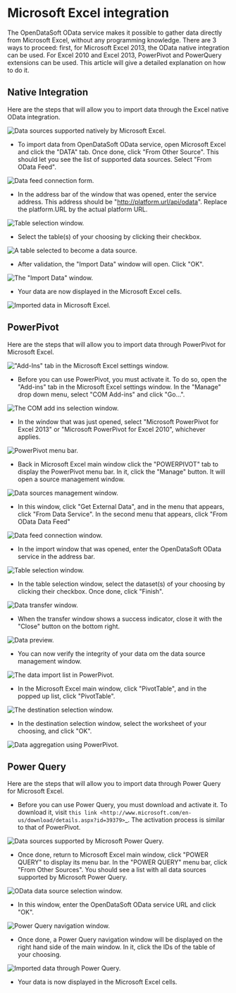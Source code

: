 # Microsoft Excel integration

The OpenDataSoft OData service makes it possible to gather data directly from Microsoft Excel, without any programming
knowledge. There are 3 ways to proceed: first, for Microsoft Excel 2013, the OData native integration can be used. For
Excel 2010 and Excel 2013, PowerPivot and PowerQuery extensions can be used. This article will give a detailed
explanation on how to do it.

## Native Integration

Here are the steps that will allow you to import data through the Excel native OData integration.

![Data sources supported natively by Microsoft Excel.](odata/data1.png)

* To import data from OpenDataSoft OData service, open Microsoft Excel and click the "DATA" tab. Once done, click
  "From Other Source". This should let you see the list of supported data sources. Select "From OData Feed".

![Data feed connection form.](odata/data2.png)

* In the address bar of the window that was opened, enter the service address. This address should be
  "http://platform.url/api/odata". Replace the platform.URL by the actual platform URL.

![Table selection window.](odata/data3.png)

* Select the table(s) of your choosing by clicking their checkbox.

![A table selected to become a data source.](odata/data4.png)

* After validation, the "Import Data" window will open. Click "OK".

![The "Import Data" window.](odata/data5.png)

* Your data are now displayed in the Microsoft Excel cells.

![Imported data in Microsoft Excel.](odata/data6.png)

## PowerPivot

Here are the steps that will allow you to import data through PowerPivot for Microsoft Excel.

!["Add-Ins" tab in the Microsoft Excel settings window.](odata/ppivot1.png)


* Before you can use PowerPivot, you must activate it. To do so, open the "Add-ins" tab in the Microsoft Excel settings
  window. In the "Manage" drop down menu, select "COM Add-ins" and click "Go...".

![The COM add ins selection window.](odata/ppivot2.png)


* In the window that was just opened, select "Microsoft PowerPivot for Excel 2013" or
  "Microsoft PowerPivot for Excel 2010", whichever applies.

![PowerPivot menu bar.](odata/ppivot3.png)

* Back in Microsoft Excel main window click the "POWERPIVOT" tab to display the PowerPivot menu bar. In it, click the
  "Manage" button. It will open a source management window.

![Data sources management window.](odata/ppivot4.png)

* In this window, click "Get External Data", and in the menu that appears, click "From Data Service". In the second
  menu that appears, click "From OData Data Feed"

![Data feed connection window.](odata/ppivot5.png)

* In the import window that was opened, enter the OpenDataSoft OData service in the address bar.

![Table selection window.](odata/ppivot6.png)

* In the table selection window, select the dataset(s) of your choosing by clicking their checkbox. Once done, click
  "Finish".

![Data transfer window.](odata/ppivot7.png)

* When the transfer window shows a success indicator, close it with the "Close" button on the bottom right.

![Data preview.](odata/ppivot8.png)

* You can now verify the integrity of your data om the data source management window.

![The data import list in PowerPivot.](odata/ppivot10.png)

* In the Microsoft Excel main window, click "PivotTable", and in the popped up list, click "PivotTable".

![The destination selection window.](odata/ppivot11.png)

* In the destination selection window, select the worksheet of your choosing, and click "OK".

![Data aggregation using PowerPivot.](odata/ppivot12.png)


## Power Query

Here are the steps that will allow you to import data through Power Query for Microsoft Excel.


* Before you can use Power Query, you must download and activate it. To download it, visit
  `this link <http://www.microsoft.com/en-us/download/details.aspx?id=39379>`_. The activation process is similar to
  that of PowerPivot.

![Data sources supported by Microsoft Power Query.](odata/pquery1.png)

* Once done, return to Microsoft Excel main window, click "POWER QUERY" to display its menu bar. In the
  "POWER QUERY" menu bar, click "From Other Sources". You should see a list with all data sources supported by
  Microsoft Power Query.

![OData data source selection window.](odata/pquery2.png)

* In this window, enter the OpenDataSoft OData service URL and click "OK".

![Power Query navigation window.](odata/pquery3.png)

* Once done, a Power Query navigation window will be displayed on the right hand side of the main window. In it, click
  the IDs of the table of your choosing.

![Imported data through Power Query.](odata/pquery4.png)

* Your data is now displayed in the Microsoft Excel cells.
